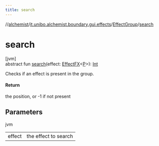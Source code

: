 ```yaml
---
title: search
---
```

//[alchemist](../../../index.html)/[it.unibo.alchemist.boundary.gui.effects](../index.html)/[EffectGroup](index.html)/[search](search.html)



# search



[jvm]\
abstract fun [search](search.html)(effect: [EffectFX](../-effect-f-x/index.html)<[P](../../it.unibo.alchemist.boundary.interfaces/-draw-command/index.html)>): [Int](https://kotlinlang.org/api/latest/jvm/stdlib/kotlin/-int/index.html)



Checks if an effect is present in the group.



#### Return



the position, or -1 if not present



## Parameters


jvm

| | |
|---|---|
| effect | the effect to search |




